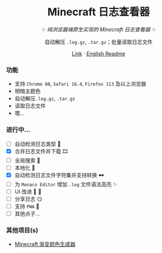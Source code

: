 <div align="center">

# Minecraft 日志查看器

_✨ 纯浏览器端原生实现的 Minecraft 日志查看器 ✨_

自动解压 `.log.gz`, `.tar.gz`；批量读取日志文件

</div>

<p align="center">
  <a href="https://mcl.tuanzi.ink/">Link</a>
  ·
  <a href="./README.md">English Readme</a>
</p>

### 功能
- 支持 `Chrome 80`, `Safari 16.4`, `Firefox 113` 及以上浏览器
- 明暗主题色
- 自动解压`.log.gz`, `.tar.gz`
- 读取日志文件
- 嗯...

### 进行中...
- [ ] 自动检测日志类型 👀
- [x] 合并日志文件并下载 🎞️
- [ ] 全局搜索 🔎
- [ ] 本地化 📃
- [x] 自动检测日志文件字符集并支持转换 🕶️
- [ ] 为 `Monaco Editor` 增加 `.log` 文件语法高亮 ✨
- [ ] UI 改进 🤔 🤔
- [ ] 分享日志 😏
- [ ] 支持 `PWA` 🎈
- [ ] 其他点子...

### 其他项目(s)

- [Minecraft 渐变颜色生成器](https://mcg.tuanzi.ink/)

